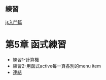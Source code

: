 ## 練習

[js入門篇](https://www.udemy.com/course/javascript-learning/learn/lecture/6665992#overview)

# 第5章 函式練習
- 練習1-計算機
- 練習2-用函式active每一頁各別的menu item
- [連結](https://lottevic.github.io/2020js01/src)


